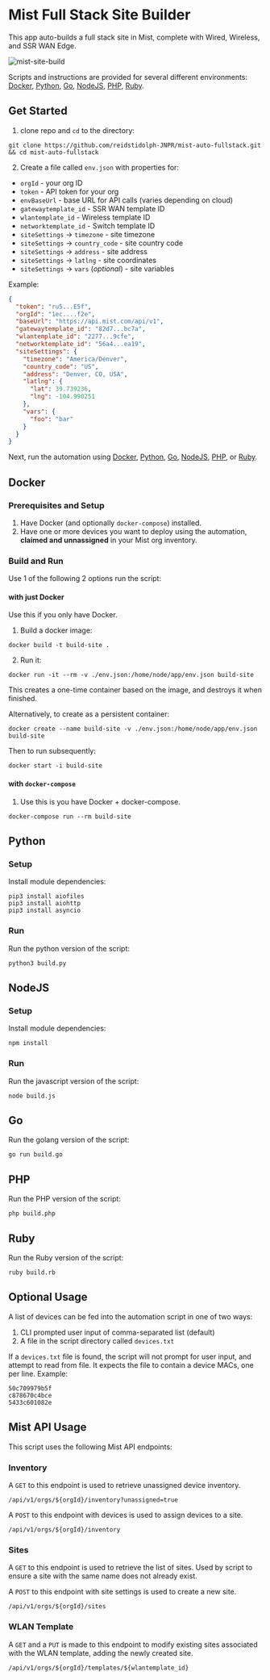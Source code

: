 # Mist Full Stack Site Builder

This app auto-builds a full stack site in Mist, complete with Wired, Wireless, and SSR WAN Edge.

![mist-site-build](https://github.com/user-attachments/assets/4e2b4fc7-5253-4ef6-a3df-f39108762345)

Scripts and instructions are provided for several different environments: [Docker](#Docker), [Python](#Python), [Go](#Go), [NodeJS](#NodeJS), [PHP](#PHP), [Ruby](#Ruby).

## Get Started
1. clone repo and `cd` to the directory:
```
git clone https://github.com/reidstidolph-JNPR/mist-auto-fullstack.git && cd mist-auto-fullstack
```
2. Create a file called `env.json` with properties for:
* `orgId` - your org ID
* `token` - API token for your org
* `envBaseUrl` - base URL for API calls (varies depending on cloud)
* `gatewaytemplate_id` - SSR WAN template ID
* `wlantemplate_id` - Wireless template ID
* `networktemplate_id` - Switch template ID
* `siteSettings` -> `timezone` - site timezone
* `siteSettings` -> `country_code` - site country code
* `siteSettings` -> `address` - site address
* `siteSettings` -> `latlng` - site coordinates
* `siteSettings` -> `vars` (*optional*) - site variables

Example:

```json
{
  "token": "ru5...E5f",
  "orgId": "1ec....f2e",
  "baseUrl": "https://api.mist.com/api/v1",
  "gatewaytemplate_id": "82d7...bc7a",
  "wlantemplate_id": "2277...9cfe",
  "networktemplate_id": "56a4...ea19",
  "siteSettings": {
    "timezone": "America/Denver",
    "country_code": "US",
    "address": "Denver, CO, USA",
    "latlng": {
      "lat": 39.739236,
      "lng": -104.990251
    },
    "vars": {
      "foo": "bar"
    }
  }
}
```

Next, run the automation using [Docker](#Docker), [Python](#Python), [Go](#Go), [NodeJS](#NodeJS), [PHP](#PHP), or [Ruby](#Ruby).

## Docker

### Prerequisites and Setup

1. Have Docker (and optionally `docker-compose`) installed.
2. Have one or more devices you want to deploy using the automation, **claimed and unnassigned** in your Mist org inventory.

### Build and Run

Use 1 of the following 2 options run the script:

#### with just Docker

Use this if you only have Docker.

1. Build a docker image:
```
docker build -t build-site .
```
2. Run it:
```
docker run -it --rm -v ./env.json:/home/node/app/env.json build-site
```

This creates a one-time container based on the image, and destroys it when finished. 

Alternatively, to create as a persistent container:
```
docker create --name build-site -v ./env.json:/home/node/app/env.json build-site
```
Then to run subsequently:
```
docker start -i build-site
```

#### with `docker-compose`

1. Use this is you have Docker + docker-compose.
```
docker-compose run --rm build-site
```

## Python
### Setup
Install module dependencies:
```
pip3 install aiofiles
pip3 install aiohttp
pip3 install asyncio
```
### Run
Run the python version of the script:
```
python3 build.py
```

## NodeJS
### Setup
Install module dependencies:
```
npm install
```

### Run
Run the javascript version of the script:
```
node build.js
```

## Go
Run the golang version of the script:
```
go run build.go
```

## PHP
Run the PHP version of the script:
```
php build.php
```

## Ruby
Run the Ruby version of the script:
```
ruby build.rb
```

## Optional Usage
A list of devices can be fed into the automation script in one of two ways:
1. CLI prompted user input of comma-separated list (default)
2. A file in the script directory called `devices.txt`

If a `devices.txt` file is found, the script will not prompt for user input, and attempt to read from file. It expects the file to contain a device MACs, one per line. Example:
```
50c709979b5f
c878670c4bce
5433c601082e
```

## Mist API Usage

This script uses the following Mist API endpoints:

### Inventory
A `GET` to this endpoint is used to retrieve unassigned device inventory.

```
/api/v1/orgs/${orgId}/inventory?unassigned=true
```

A `POST` to this endpoint with devices is used to assign devices to a site.

```
/api/v1/orgs/${orgId}/inventory
```

### Sites
A `GET` to this endpoint is used to retrieve the list of sites. Used by script to ensure a site with the same name does not already exist.

A `POST` to this endpoint with site settings is used to create a new site.

```
/api/v1/orgs/${orgId}/sites
```

### WLAN Template

A `GET` and a `PUT` is made to this endpoint to modify existing sites associated with the WLAN template, adding the newly created site.

```
/api/v1/orgs/${orgId}/templates/${wlantemplate_id}
```
